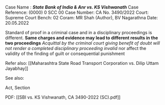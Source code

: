 Case Name : ***State Bank of India & Anr vs. KS Vishwanath***
Case Reference: (0000) 0 SCC 00
Case Number: CA No. 3490/2022
Court: Supreme Court
Bench: 02
Coram: MR Shah (Author), BV Nagarathna
Date: 20.05.2022

Standard of proof in a criminal case and in a disciplinary proceedings is different.
	**Same charges and evidence may lead to different results in the two proceedings**
*Acquittal by the criminal court giving benefit of doubt will not render a completed disciplinary proceeding invalid* nor affect the validity of the finding of guilt or consequential punishment

Refer also:
[[Maharashtra State Road Transport Corporation vs. Dilip Uttam Jayabhay]]

See also:
 
Act, Section

PDF:
[[SBI vs. KS Vishwanath, CA 3490-2022 (SC).pdf]]